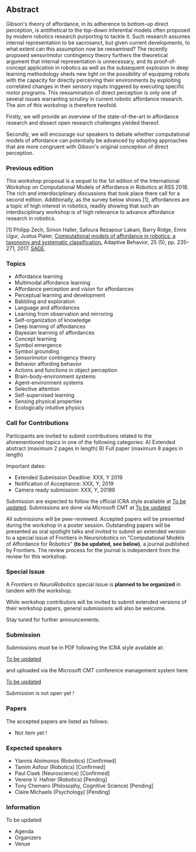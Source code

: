 ## Abstract

Gibson's theory of affordance, in its adherence to bottom-up direct perception, is
antithetical to the top-down inferential models often proposed by modern robotics
research purporting to tackle it. Such research assumes internal representation to
be sacrosanct, but given current developments, to what extent can this assumption
now be reexamined? The recently proposed sensorimotor contingency theory furthers
the theoretical argument that internal representation is unnecessary, and its
proof-of-concept application in robotics as well as the subsequent explosion in
deep learning methodology sheds new light on the possibility of equipping robots
with the capacity for directly perceiving their environments by exploiting correlated
changes in their sensory inputs triggered by executing specific motor programs. This
reexamination of direct perception is only one of several issues warranting scrutiny
in current robotic affordance research. The aim of this workshop is therefore twofold.

Firstly, we will provide an overview of the state-of-the-art in affordance research
and dissect open research challenges yielded thereof. 

Secondly, we will encourage our speakers to debate whether computational models of
affordance can potentially be advanced by adopting approaches that are more congruent
with Gibson's original conception of direct perception. 


### Previous edition

This workshop proposal is a sequel to the 1st edition of the International Workshop on Computational Models of Affordance in Robotics at RSS 2018. The rich and interdisciplinary discussions that took place there call for a second edition. Additionally, as the survey below shows [1], affordances are a topic of high interest in robotics, readily showing that such an interdisciplinary workshop is of high relevance to advance affordance research in robotics.

[1] Philipp Zech, Simon Haller, Safoura Rezapour Lakani, Barry Ridge, Emre Ugur, Justus Piater, [Computational models of affordance in robotics: a taxonomy and systematic classification.](https://iis.uibk.ac.at/public/papers/Zech-2017-AB.pdf) Adaptive Behavior, 25 (5), pp. 235–271, 2017. [SAGE](http://journals.sagepub.com/doi/10.1177/1059712317726357). 

### Topics

  * Affordance learning
  * Multimodal affordance learning
  * Affordance perception and vision for affordances
  * Perceptual learning and development
  * Babbling and exploration
  * Language and affordances
  * Learning from observation and mirroring
  * Self-organization of knowledge
  * Deep learning of affordances
  * Bayesian learning of affordances
  * Concept learning
  * Symbol emergence
  * Symbol grounding
  * Sensorimotor contingency theory
  * Behavior affording behavior
  * Actions and functions in object perception
  * Brain-body-environment systems
  * Agent-environment systems
  * Selective attention
  * Self-supervised learning
  * Sensing physical properties
  * Ecologically intuitive physics


### Call for Contributions

Participants are invited to submit contributions related to the aforementioned topics in one of the following categories:
  A) Extended abstract (maximum 2 pages in length)
  B) Full paper (maximum 8 pages in length)

Important dates:

  * Extended Submission Deadline: XXX, Y 2019
  * Notification of Acceptance: XXX, Y, 2019
  * Camera ready submission: XXX, Y, 20189

Submission are expected to follow the official ICRA style available at [To be updated](). Submissions are done via Microsoft CMT at [To be updated](https://cmt3.research.microsoft.com/IWCMAR2019)

All submissions will be peer-reviewed. Accepted papers will be presented during the workshop in a poster session. Outstanding papers will be presented as oral spotlight talks and invited to submit an extended version to a special issue of Frontiers in Neurorobotics on "Computational Models of Affordance for Robotics" __(to be updated, see below)__, a journal published by Frontiers. The review process for the journal is independent from the review for this workshop. 

### Special Issue

A *Frontiers in NeuroRobotics* special issue is __planned to be organized__ in tandem with the workshop.

While workshop contributors will be invited to submit extended versions of their workshop papers, general submissions will also be welcome.

Stay tuned for further announcements. 


### Submission

Submissions must be in PDF following the ICRA style available at:

   [To be updated](http://www.roboticsconference.org/docs/paper-template-latex.tar.gz)
   
and uploaded via the Microsoft CMT conference management system here:

   [To be updated](https://cmt3.research.microsoft.com/IWCMAR2018)
   
Submission is not open yet !

### Papers

The accepted papers are listed as follows:

  * Not item yet !
  
### Expected speakers

  * Yiannis Aloimonos (Robotics) [Confirmed]
  * Tamim Asfour  (Robotics) [Confirmed]
  * Paul Cisek (Neuroscience) [Confirmed]
  * Verene V. Hafner (Robotics) [Pending]
  * Tony Chemero (Philosophy, Cognitive Science) [Pending]
  * Claire Michaels (Psychology) [Pending]
  
  
 
### Information
 
 To be updated: 
 
   * Agenda
   * Organizers
   * Venue

